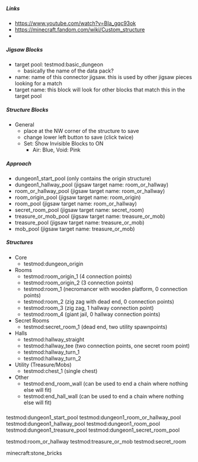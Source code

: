 ##### Links
- https://www.youtube.com/watch?v=BIa_gqc93ok
- https://minecraft.fandom.com/wiki/Custom_structure
- 

##### Jigsaw Blocks
- target pool: testmod:basic_dungeon
    - basically the name of the data pack?
- name: name of this connector jigsaw. this is used by other jigsaw pieces looking for a match
- target name: this block will look for other blocks that match this in the target pool

##### Structure Blocks
- General
    - place at the NW corner of the structure to save
    - change lower left button to save (click twice)
    - Set: Show Invisible Blocks to ON
        - Air: Blue, Void: Pink

##### Approach
- dungeon1_start_pool (only contains the origin structure)
- dungeon1_hallway_pool (jigsaw target name: room_or_hallway)
- room_or_hallway_pool (jigsaw target name: room_or_hallway)
- room_origin_pool (jigsaw target name: room_origin)
- room_pool (jigsaw target name: room_or_hallway)
- secret_room_pool (jigsaw target name: secret_room)
- treasure_or_mob_pool (jigsaw target name: treasure_or_mob)
- treasure_pool (jigsaw target name: treasure_or_mob)
- mob_pool (jigsaw target name: treasure_or_mob)

##### Structures
- Core
    - testmod:dungeon_origin
- Rooms
    - testmod:room_origin_1 (4 connection points)
    - testmod:room_origin_2 (3 connection points)
    - testmod:room_1 (necromancer with wooden platform, 0 connection points)
    - testmod:room_2 (zig zag with dead end, 0 connection points)
    - testmod:room_3 (zig zag, 1 hallway connection point)
    - testmod:room_4 (giant jail, 0 hallway connection points)
- Secret Rooms
    - testmod:secret_room_1 (dead end, two utility spawnpoints)
- Halls
    - testmod:hallway_straight
    - testmod:hallway_tee (two connection points, one secret room point)
    - testmod:hallway_turn_1
    - testmod:hallway_turn_2
- Utility (Treasure/Mobs)
    - testmod:chest_1 (single chest)
- Other
    - testmod:end_room_wall (can be used to end a chain where nothing else will fit)
    - testmod:end_hall_wall (can be used to end a chain where nothing else will fit)

#####
testmod:dungeon1_start_pool
testmod:dungeon1_room_or_hallway_pool
testmod:dungeon1_hallway_pool
testmod:dungeon1_room_pool
testmod:dungeon1_treasure_pool
testmod:dungeon1_secret_room_pool

testmod:room_or_hallway
testmod:treasure_or_mob
testmod:secret_room

minecraft:stone_bricks

